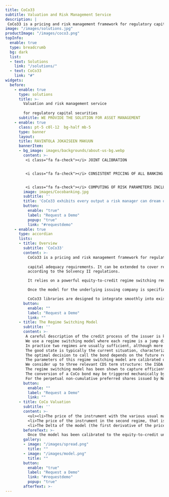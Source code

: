 ```yaml
---
title: CoCo33
subtitle: Valuation and Risk Management Service 
description: |
 CoCo33 is a pricing and risk management framework for regulatory capital securities issued by banks following the Basel III capital adequacy requirements. It relies on a powerful equity-to-credit regime switching reduced form model with stochastic bail-in intensities and stochastic credit to analyse AT1 CoCo bonds, perpetual non-cumulative preferred shares and Tier 2 bonds issued by banks.
image: "/images/solutions.jpg"
productImage: "/images/coco3.png"
topInfo:
  enable: true
  type: breadcrumb
  bg: dark
  list:
  - text: Solutions
    link: "/solutions/"
  - text: CoCo33
    link: "#"
widgets:
  before:
    - enable: true
      type: solutions
      title: >-
        Valuation and risk management service     
        
        for regulatory capital securities
      subtitle: WE PROVIDE THE SOLUTION FOR ASSET MANAGEMENT
    - enable: true
      class: pt-5 c0l-12  bg-half mb-5
      type: banner
      layout: 
      title: RAVINTOLA JOKAISEEN MAKUUN
      bannerItem:
      - bg_image: images/backgrounds/about-us-bg.webp
        content: >-
         <i class="fa fa-check"></i> JOINT CALIBRATION    


         <i class="fa fa-check"></i> CONSISTENT PRICING OF ALL BANKING COCOS OF THE SAME ISSUER    


         <i class="fa fa-check"></i> COMPUTING OF RISK PARAMETERS INCLUDING BAIL-IN PROBABILITIES     
        image: images/Cocobanking.jpg
        subtitle: ''
        title: 'CoCo33 exhibits every output a risk manager can dream of'
        button:
          enable: "true"
          label: "Request a Demo"
          popup: "true"
          link: "#requestdemo"
    - enable: true
      type: accordian
      lists:
      - title: Overview
        subtitle: 'CoCo33'
        content: >-
          CoCo33 is a pricing and risk management framework for regulatory capital securities issued by banks following the Basel III  
          
          capital adequacy requirements. It can be extended to cover regulatory capital securities issued by insurance companies 
          according to the Solvency II regulations.    

          It relies on a powerful equity-to-credit regime switching reduced form model with stochastic bail-in intensities and stochastic credit to analyse AT1 CoCo bonds, perpetual non-cumulative preferred shares and Tier 2 bonds issued by banks. The regime switching model is jointly calibrated on the market quotes of all relevant securities related to the issuing bank such as credit default swaps, options and bonds, on top of the regulatory instruments themselves. Joint calibration allows for consistent pricing and leads to meaningful hedge ratios and risk parameters.    

          Once the model for the underlying issuing company is specified, either through calibration or manually, it can be used to evaluate the regulatory securities, to produce hedge ratios or risk parameters, or to analyse various risk scenarios. The product includes a database of terms and conditions and a technology to  serialize and store either the model parameters or the entire environment used in the calibration.    

          CoCo33 libraries are designed to integrate smoothly into existing risk management or front office systems. Excel add-ins offer an intuitive way to deploy the solution on a desk. A simple and intuitive Excel based utility is provided to test the various functionalities of the product.
        button:
          enable: ""
          label: "Request a Demo" 
          link: ""
      - title: The Regime Switching Model
        subtitle: ''
        content: >-
         A careful description of the credit process of the issuer is key to model the call feature present in AT1 CoCo bonds or non-cumulative preferred shares, and            therefore also the effective maturity of the instrument. 
         We use a regime switching model where each regime is a jump diffusion with its own volatility level. In each regime, a jump in the underlying share price may          be due to multiple factors. It could result from a regulatory or a contractual bail-in, or it could be due to default which sends the share price to zero.              Finally a switch between regimes is also associated with a jump in the underlying share price, thereby generating complex correlation patterns between                  volatility, share price, credit and bail-intensities.
         In practice two regimes are usually sufficient, although more complex structures with three regimes may be possible in some complex cases, in particular to            accommodate non monotonic CDS term structures. With two regimes, one of them can be labelled as the good state, while the other one is viewed as the bad state          for the issuing bank.
         The good state is typically the current situation, characterized by low volatility and a good credit rating, therefore with a low probability of default and            low intensty of bail-in. With some probability the bank may switch at any time to the bad state (think of it as a downgrade) characterized by a high risk of            default, a higher volatility level, and larger bail-in intensities. At the time of the switch or downgrade one would expect to see a significant negative jump          on the price of the underlying share price.
         The optimal decision to call the bond depends on the future regime, which renders both the timing of the call and the actual maturity of the bond stochastic.
         The parameters of this regime switching model are calibrated on all derivative quotes available for the issuing bank. In practice this often means a list of            American vanilla options and CDS quotes, a framework known as the Equity-to-Credit universe. 
         We consider up to three relevant CDS term structure: the ISDA 2003 subordinated and senior CDS curve and the ISDA 2014 subordinated curve. In absence of CDS            quotes, standard bond quotes of various maturities can be used to calibrate the credit component of the model.
         The regime switching model has been shown to capture efficiently a large number of derivative instruments in a consistent way, with the same model explaining          both the short term and the long term behaviour of the options and the credit default swaps.
         The conversion of a CoCo bond may be triggered mechanically by a particular CET1 level or it may be forced by the regulator at the point of non viability. We          consider a reduced form model where the bail-in of the CoCo bond is triggered by two Poisson processes whose intensities depends on the credit regime. One              Poisson process corresponds to the contracual bail-in which depends on the CET1 level while the other describes the regulatory bail-in. In a simple two regime          setting, the bail-in intensities in the current good credit state is low while they becomes significant in the bad regime.
         For the perpetual non-cumulative preferred shares issued by North American banks, we only consider the regulatory bail-in since these instruments do not have          a CoCo feature.
        button:
          enable: ""
          label: "Request a Demo" 
          link: ""
      - title: CoCo Valuation
        subtitle: ''
        content: >-
          <ul><li>The price of the instrument with the various usual market conventions (clean or dirty, as a percentage of nominal).</li> <li>The price of the instrument assuming that it is called by the isuer at the next call date.</li>
          <li>The price of the instrument in the second regime, that is if a credit downgrade were to occur instantly.</li>
          <li>The Delta of the model (the first derivative of the price of the instrument with respect to the price of the stock of the underlying issuing  company). It is meaningful for CoCos which convert into equity upon trigger of the bail-in.</li><li>The yield to maturity in case of a T2 bond with finite maturity.</li><li>The yield to next call for a perpetual AT1 bond or a perpetual preferred share.</li><li>The optimal joint hedge ratios on the underlying and a CDS.</li></ul>
        beforeText: >-
          Once the model has been calibrated to the equity-to-credit universe, CoCo33 proposes numerous functionalities to analyse the regulatory securities. CoCo33 currently provides the following outputs for a given capital regulatory instrument:
        gallery:
        - image: "/images/spread.png"
          title: ""
        - image: "/images/model.png"
          title: ""
        button:
          enable: "true"
          label: "Request a Demo"
          link: "#requestdemo"
          popup: "true"
        afterText: >-
---
```

